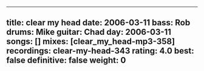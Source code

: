 
---
title: clear my head
date: 2006-03-11
bass:	Rob
drums:	Mike
guitar:	Chad
day: 2006-03-11
songs: []
mixes: [clear_my_head-mp3-358]
recordings: clear-my-head-343
rating: 4.0
best: false
definitive: false
weight: 0
---
